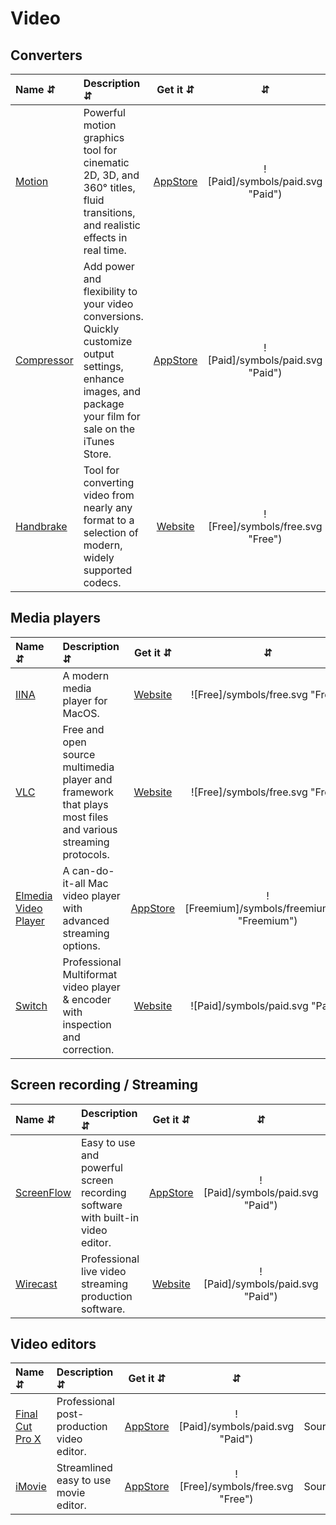 # Video

## Converters
| Name ⇵ | Description ⇵ | Get it ⇵ | ⇵ | ⇵ |
|:-------|:--------------|:--------:|:-:|:-:|
|[Motion](https://www.apple.com/final-cut-pro/motion/)| Powerful motion graphics tool for cinematic 2D, 3D, and 360° titles, fluid transitions, and realistic effects in real time.|[AppStore](https://apps.apple.com/us/app/motion/id434290957?mt=12)|![Paid]/symbols/paid.svg "Paid")|![Closed-Source]/symbols/closed.svg "Closed-Source")|
|[Compressor](https://www.apple.com/final-cut-pro/compressor/)| Add power and flexibility to your video conversions. Quickly customize output settings, enhance images, and package your film for sale on the iTunes Store.|[AppStore](https://apps.apple.com/us/app/compressor/id424390742?mt=12)|![Paid]/symbols/paid.svg "Paid")|![Closed-Source]/symbols/closed.svg "Closed-Source")|
|[Handbrake](https://handbrake.fr/)| Tool for converting video from nearly any format to a selection of modern, widely supported codecs.|[Website](https://handbrake.fr/)|![Free]/symbols/free.svg "Free")|![Open-Source]/symbols/open.svg "Open-Source")|


## Media players
| Name ⇵ | Description ⇵ | Get it ⇵ | ⇵ | ⇵ |
|:-------|:--------------|:--------:|:-:|:-:|
|[IINA](https://iina.io/)| A modern media player for MacOS.|[Website](https://iina.io/)|![Free]/symbols/free.svg "Free")|![Open-Source]/symbols/open.svg "Open-Source")|
|[VLC](http://www.videolan.org/)| Free and open source multimedia player and framework that plays most files and various streaming protocols.|[Website](http://www.videolan.org/)|![Free]/symbols/free.svg "Free")|![Open-Source]/symbols/open.svg "Open-Source")|
|[Elmedia Video Player](https://www.elmedia-video-player.com/)| A can-do-it-all Mac video player with advanced streaming options.|[AppStore](https://apps.apple.com/us/app/elmedia-video-player/id1044549675?mt=12)|![Freemium]/symbols/freemium.svg "Freemium")|![Closed-Source]/symbols/closed.svg "Closed-Source")|
|[Switch](http://www.telestream.net/switch/)| Professional Multiformat video player & encoder with inspection and correction.|[Website](http://www.telestream.net/switch/)|![Paid]/symbols/paid.svg "Paid")|![Closed-Source]/symbols/closed.svg "Closed-Source")|


## Screen recording / Streaming
| Name ⇵ | Description ⇵ | Get it ⇵ | ⇵ | ⇵ |
|:-------|:--------------|:--------:|:-:|:-:|
|[ScreenFlow](http://www.telestream.net/screenflow/)| Easy to use and powerful screen recording software with built-in video editor.|[AppStore](DownloadLink)|![Paid]/symbols/paid.svg "Paid")|![Closed-Source]/symbols/closed.svg "Closed-Source")|
|[Wirecast](http://www.telestream.net/wirecast/)| Professional live video streaming production software.|[Website](http://www.telestream.net/wirecast/)|![Paid]/symbols/paid.svg "Paid")|![Closed-Source]/symbols/closed.svg "Closed-Source")|


## Video editors
| Name ⇵ | Description ⇵ | Get it ⇵ | ⇵ | ⇵ |
|:-------|:--------------|:--------:|:-:|:-:|
|[Final Cut Pro X](https://www.apple.com/final-cut-pro/)| Professional post-production video editor.|[AppStore](https://apps.apple.com/us/app/final-cut-pro/id424389933?mt=12)|![Paid]/symbols/paid.svg "Paid")|![Closed-Source]/symbols/closed.svg "Closed-Source")|
|[iMovie](https://www.apple.com/imovie/)| Streamlined easy to use movie editor.|[AppStore](https://apps.apple.com/us/app/imovie/id408981434?mt=12)|![Free]/symbols/free.svg "Free")|![Closed-Source]/symbols/closed.svg "Closed-Source")|
